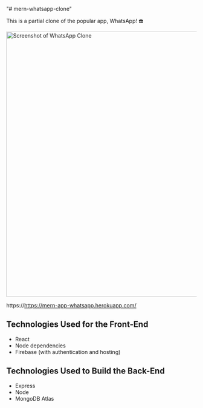 "# mern-whatsapp-clone" 

This is a partial clone of the popular app, WhatsApp! :phone:

<img src="src\assets\WhatsappCloneScreenshot.jpg" alt="Screenshot of WhatsApp Clone" width="700">


https://https://mern-app-whatsapp.herokuapp.com/

## Technologies Used for the Front-End
* React
* Node dependencies
* Firebase (with authentication and hosting)

## Technologies Used to Build the Back-End
* Express
* Node
* MongoDB Atlas


